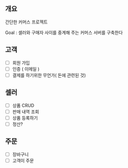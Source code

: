 ## 개요 
간단한 커머스 프로젝트 

Goal : 셀러와 구매자 사이를 중계해 주는 커머스 서버를 구축한다

## 고객
- [ ]  회원 가입
- [ ]  인증 ( 이메일 )
- [ ]  결제를 하기위한 무언가( 돈에 관련된 것)

## 셀러
- [ ]  상품 CRUD
- [ ]  판매 내역 조회
- [ ]  상품 등록하기
- [ ]  정산?

## 주문
- [ ]  장바구니
- [ ]  고객이 주문
